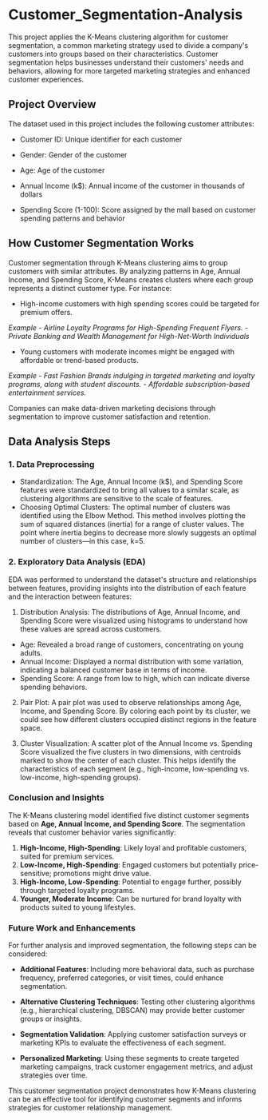 # Customer_Segmentation-Analysis

This project applies the K-Means clustering algorithm for customer segmentation, a common marketing strategy used to divide a company's customers into groups based on their characteristics. Customer segmentation helps businesses understand their customers' needs and behaviors, allowing for more targeted marketing strategies and enhanced customer experiences.

## Project Overview
The dataset used in this project includes the following customer attributes:

  - Customer ID: Unique identifier for each customer

  - Gender: Gender of the customer

  - Age: Age of the customer

  - Annual Income (k$): Annual income of the customer in thousands of dollars

  - Spending Score (1-100): Score assigned by the mall based on customer spending patterns and behavior


## How Customer Segmentation Works
Customer segmentation through K-Means clustering aims to group customers with similar attributes.
By analyzing patterns in Age, Annual Income, and Spending Score, K-Means creates clusters where each group represents a distinct customer type. For instance:

  - High-income customers with high spending scores could be targeted for premium offers.
    

*Example - Airline Loyalty Programs for High-Spending Frequent Flyers.
         - Private Banking and Wealth Management for High-Net-Worth 
           Individuals*


  - Young customers with moderate incomes might be engaged with affordable or trend-based products.

*Example - Fast Fashion Brands indulging in targeted marketing and loyalty              programs, along with student discounts.
         - Affordable subscription-based entertainment services.*

Companies can make data-driven marketing decisions through segmentation to improve customer satisfaction and retention.

## Data Analysis Steps


### 1. Data Preprocessing

  - Standardization: The Age, Annual Income (k$), and Spending Score features were standardized to bring all values to a similar scale, as clustering algorithms are sensitive to the scale of features.
  - Choosing Optimal Clusters: The optimal number of clusters was identified using the Elbow Method. This method involves plotting the sum of squared distances (inertia) for a range of cluster values. The point where inertia begins to decrease more slowly suggests an optimal number of clusters—in this case, k=5.

### 2. Exploratory Data Analysis (EDA)
EDA was performed to understand the dataset's structure and relationships between features, providing insights into the distribution of each feature and the interaction between features:

  1.  Distribution Analysis: The distributions of Age, Annual Income, and Spending Score were visualized using histograms to understand how these values are spread across customers.

  - Age: Revealed a broad range of customers, concentrating on young adults.
  - Annual Income: Displayed a normal distribution with some variation, indicating a balanced customer base in terms of income.
  - Spending Score: A range from low to high, which can indicate diverse spending behaviors.

   2. Pair Plot: A pair plot was used to observe relationships among Age, Income, and Spending Score. By coloring each point by its cluster, we could see how different clusters occupied distinct regions in the feature space.

  3. Cluster Visualization: A scatter plot of the Annual Income vs. Spending Score visualized the five clusters in two dimensions, with centroids marked to show the center of each cluster. This helps identify the characteristics of each segment (e.g., high-income, low-spending vs. low-income, high-spending groups).

### Conclusion and Insights
The K-Means clustering model identified five distinct customer segments based on **Age, Annual Income, and Spending Score**. The segmentation reveals that customer behavior varies significantly:

  1. **High-Income, High-Spending**: Likely loyal and profitable customers,        suited for premium services.
  2. **Low-Income, High-Spending**: Engaged customers but potentially price-        sensitive; promotions might drive value.
  3. **High-Income, Low-Spending**: Potential to engage further, possibly           through targeted loyalty programs.
  4. **Younger, Moderate Income**: Can be nurtured for brand loyalty with             products suited to young lifestyles.


### Future Work and Enhancements

For further analysis and improved segmentation, the following steps can be considered:

- **Additional Features**: Including more behavioral data, such as purchase frequency, preferred categories, or visit times, could enhance segmentation.


- **Alternative Clustering Techniques**: Testing other clustering algorithms (e.g., hierarchical clustering, DBSCAN) may provide better customer groups or insights.


- **Segmentation Validation**: Applying customer satisfaction surveys or marketing KPIs to evaluate the effectiveness of each segment.


- **Personalized Marketing**: Using these segments to create targeted marketing campaigns, track customer engagement metrics, and adjust strategies over time.


This customer segmentation project demonstrates how K-Means clustering can be an effective tool for identifying customer segments and informs strategies for customer relationship management.
